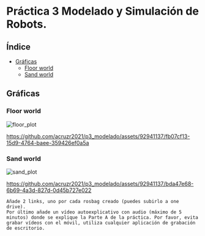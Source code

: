 # Práctica 3 Modelado y Simulación de Robots.

## Índice

- [Gráficas](#gráficas)
  - [Floor world](#floor-world)
  - [Sand world](#sand-world)
  

## Gráficas

### Floor world 

![floor_plot](https://github.com/acruzr2021/p3_modelado/assets/92941137/57eb5b50-a880-454c-8072-72e94e16a772)

https://github.com/acruzr2021/p3_modelado/assets/92941137/fb07cf13-15d9-4764-baee-359426ef0a5a


### Sand world

![sand_plot](https://github.com/acruzr2021/p3_modelado/assets/92941137/ee399306-158f-494f-864c-b731f05871a3)

https://github.com/acruzr2021/p3_modelado/assets/92941137/bda47e68-6b69-4a3d-827d-0d45b727e022





    Añade 2 links, uno por cada rosbag creado (puedes subirlo a one drive).
    Por último añade un vídeo autoexplicativo con audio (máximo de 5 minutos) donde se explique la Parte A de la práctica. Por favor, evita grabar vídeos con el móvil, utiliza cualquier aplicación de grabación de escritorio.

